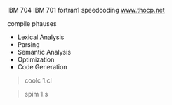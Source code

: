 IBM 704
IBM 701
fortran1
speedcoding
www.thocp.net

compile phauses

+ Lexical Analysis
+ Parsing
+ Semantic Analysis
+ Optimization
+ Code Generation

> coolc 1.cl

> spim 1.s

